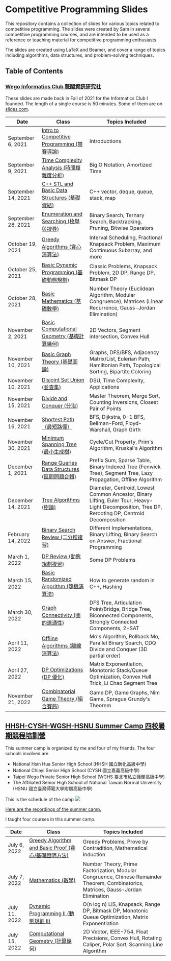 # Competitive Programming Slides
This repository contains a collection of slides for various topics related to competitive programming. The slides were created by Sam in several competitive programming courses, and are intended to be used as a reference or teaching material for competitive programming enthusiasts.

The slides are created using LaTeX and Beamer, and cover a range of topics including algorithms, data structures, and problem-solving techniques.

## Table of Contents

### [Wego Informatics Club 薇閣資訊研究社](https://github.com/sam571128/cp-slides/tree/main/Wego%20Informatics%20Club)

These slides are made back in Fall of 2021 for the Informatics Club I founded. The length of a single course is 50 minutes. Some of them are on [slides.com](https://slides.com/sam571128).



| Date               | Class                                                                                                                                                                                                            | Topics Included                                                                                                                                  |
| ------------------ | ---------------------------------------------------------------------------------------------------------------------------------------------------------------------------------------------------------------- | ------------------------------------------------------------------------------------------------------------------------------------------------ |
| September 6, 2021  | [Intro to Competitive Programming (競賽導論)](https://github.com/sam571128/cp-slides/blob/main/Wego%20Informatics%20Club/%E8%B3%87%E7%A0%94%20%E7%AB%B6%E8%B3%BD%E5%B0%8E%E8%AB%96.pdf)                          | Introductions                                                                                                                                    |
| September 9, 2021  | [Time Complexity Analysis (時間複雜度分析)](https://github.com/sam571128/cp-slides/blob/main/Wego%20Informatics%20Club/%E8%B3%87%E7%A0%94%20%E6%99%82%E9%96%93%E8%A4%87%E9%9B%9C%E5%BA%A6%E5%88%86%E6%9E%90.pdf) | Big O Notation, Amortized Time                                                                                                                   |
| September 14, 2021 | [C++ STL and Basic Data Structures (基礎資結)](https://github.com/sam571128/cp-slides/blob/main/Wego%20Informatics%20Club/%E8%B3%87%E7%A0%94%20%E5%9F%BA%E7%A4%8E%E8%B3%87%E7%B5%90.pdf)                         | C++ vector, deque, queue, stack, map                                                                                                             |
| September 28, 2021 | [Enumeration and Searching (枚舉與搜尋)](https://github.com/sam571128/cp-slides/blob/main/Wego%20Informatics%20Club/%E8%B3%87%E7%A0%94%20%E6%90%9C%E5%B0%8B%E8%88%87%E6%9E%9A%E8%88%89.pdf)                      | Binary Search, Ternary Search, Backtracking, Pruning, Bitwise Operators                                                                          |
| October 19, 2021   | [Greedy Algorithms (貪心演算法)](https://github.com/sam571128/cp-slides/blob/main/Wego%20Informatics%20Club/%E8%B3%87%E7%A0%94%20%E8%B2%AA%E5%BF%83.pdf)                                                         | Interval Scheduling, Fractional Knapsack Problem, Maximum Continuous Subarray, and more                                                          |
| October 25, 2021   | [Basic Dynamic Programming (基礎動態規劃)](https://github.com/sam571128/cp-slides/blob/main/Wego%20Informatics%20Club/%E8%B3%87%E7%A0%94%20%E5%9F%BA%E7%A4%8E%E5%8B%95%E6%85%8B%E8%A6%8F%E5%8A%83.pdf)           | Classic Problems, Knapsack Problem, 2D DP, Range DP, Bitmask DP                                                                                  |
| October 28, 2021   | [Basic Mathematics (基礎數學)](https://github.com/sam571128/cp-slides/blob/main/Wego%20Informatics%20Club/%E8%B3%87%E7%A0%94%20%E5%9F%BA%E7%A4%8E%E6%95%B8%E5%AD%B8.pdf)                                         | Number Theory (Euclidean Algorithm, Modular Congruence), Matrices (Linear Recurrence, Gauss-Jordan Elimination)                                  |
| November 2, 2021   | [Basic Computational Geometry (基礎計算幾何)](https://github.com/sam571128/cp-slides/blob/main/Wego%20Informatics%20Club/%E8%B3%87%E7%A0%94%20%E8%A8%88%E7%AE%97%E5%B9%BE%E4%BD%95.pdf)                          | 2D Vectors, Segment intersection, Convex Hull                                                                                                    |
| November 10, 2021  | [Basic Graph Theory (基礎圖論)](https://github.com/sam571128/cp-slides/blob/main/Wego%20Informatics%20Club/%E8%B3%87%E7%A0%94%20%E5%9F%BA%E7%A4%8E%E5%9C%96%E8%AB%96.pdf)                                        | Graphs, DFS/BFS, Adjacency Matrix/List, Eulerian Path, Hamiltonian Path, Topological Sorting, Bipartite Coloring                                 |
| November 10, 2021  | [Disjoint Set Union (並查集)](https://slides.com/sam571128/deck-128542)                                                                                                                                          | DSU, Time Complexity, Applications                                                                                                               |
| November 15, 2021  | [Divide and Conquer (分治)](https://slides.com/sam571128/deck-c27083)                                                                                                                                            | Master Theorem, Merge Sort, Counting Inversions, Closest Pair of Points                                                                          |
| November 16, 2021  | [Shortest Path （最短路徑）](https://slides.com/sam571128/deck-d7b473)                                                                                                                                           | BFS, Dijkstra, 0-1 BFS, Bellman-Ford, Floyd-Warshall, Graph Girth                                                                                |
| November 30, 2021  | [Minimum Spanning Tree (最小生成樹)](https://slides.com/sam571128/deck-999579)                                                                                                                                   | Cycle/Cut Property, Prim's Algorithm, Kruskal's Algorithm                                                                                        |
| December 1, 2021   | [Range Queries Data Structures (區間問題合輯)](https://slides.com/sam571128/deck-78f569)                                                                                                                         | Prefix Sum, Sparse Table, Binary Indexed Tree (Fenwick Tree), Segment Tree, Lazy Propagation, Offline Algorithm                                  |
| December 14, 2021  | [Tree Algorithms (樹論)](https://slides.com/sam571128/deck-08e9c1)                                                                                                                                               | Diameter, Centroid, Lowest Common Ancestor, Binary Lifting, Euler Tour, Heavy-Light Decomposition, Tree DP, Rerooting DP, Centroid Decomposition |
| February 14, 2022  | [Binary Search Review (二分搜複習)](https://slides.com/sam571128/deck-6b1c2d)                                                                                                                                    | Different Implementations, Binary Lifting, Binary Search on Answer, Fractional Programming                                                       |
| March 1, 2022      | [DP Review (動態規劃複習)](https://slides.com/sam571128/deck-6e69ff)                                                                                                                                             | Some DP Problems                                                                                                                                 |
| March 15, 2022     | [Basic Randomized Algorithm (隨機演算法)](https://slides.com/sam571128/deck-5acbc6/edit)                                                                                                                         | How to generate random in C++, Hashing                                                                                                           |
| March 30, 2022     | [Graph Connectivity (圖的連通性)](https://slides.com/sam571128/deck-595b2e)                                                                                                                                      | DFS Tree, Articulation Point/Bridge, Bridge Tree, Biconnected Components, Strongly Connected Components, 2-SAT                                   |
| April 11, 2022     | [Offline Algorithms (離線演算法)](https://slides.com/sam571128/deck-1fe754)                                                                                                                                      | Mo's Algorithm, Rollback Mo, Parallel Binary Search, CDQ Divide and Conquer (3D partial order)                                                   |
| April 27, 2022     | [DP Optimizations (DP 優化)](https://slides.com/sam571128/dp)                                                                                                                                                    | Matrix Exponentiation, Monotonic Stack/Queue Optimization, Convex Hull Trick, Li Chao Segment Tree                                               |
| November 21, 2022  | [Combinatorial Game Theory (組合賽局)](https://slides.com/sam571128/deck-18b4c9)                                                                                                                                 | Game DP, Game Graphs, Nim Game, Sprague Grundy's Theorem                                                                                         |

## [HHSH-CYSH-WGSH-HSNU Summer Camp 四校暑期競程培訓營](https://github.com/sam571128/cp-slides/tree/main/HHSH-CYSH-WGSH-HSNU-Summer-Camp)

This summer camp is organized by me and four of my friends. The four schools involved are 
- National Hsin Hua Senior High School (HHSH 國立新化高級中學)
- National Chiayi Senior High School (CYSH 國立嘉義高級中學)
- Taipei Wego Private Senior High School (WGHS 臺北市私立薇閣高級中學)
- The Affiliated Senior High School of National Taiwan Normal University (HSNU 國立臺灣師範大學附屬高級中學)

This is the schedule of the camp
![](https://hackmd.io/_uploads/rkgtHiFV2.png)

[Here are the recordings of the summer camp.](https://www.youtube.com/playlist?list=PL_815psSzw1FATzqwJdWaWJHGcH4F6DUz)


I taught four courses in this summer camp.

| Date | Class | Topics Included |
| ---- | ----- | --------------- |
| July 6, 2022     | [Greedy Algorithm and Basic Proof (貪心/基礎證明方法)](https://github.com/HHSH-CYSH-WGSH-HSNU-Summer-Camp/Greedy/blob/main/Greedy.pdf)      | Greedy Problems, Prove by Contradition, Mathematical Induction                |
| July 7, 2022     | [Mathematics (數學)](https://github.com/HHSH-CYSH-WGSH-HSNU-Summer-Camp/Math/blob/main/Math.pdf) | Number Theory, Prime Factorization, Modular Congruence, Chinese Remainder Theorem, Combinatorics, Matrices, Gauss-Jordan Elimination                  |
| July 11, 2022     | [Dynamic Programming II (動態規劃 II)](https://github.com/HHSH-CYSH-WGSH-HSNU-Summer-Camp/DP-II/blob/main/DP_II.pdf)      | O(n log n) LIS, Knapsack, Range DP, Bitmask DP, Monotonic Queue Optimization, Matrix Exponentiation                |
| July 15, 2022     | [Computational Geometry (計算幾何)](https://github.com/HHSH-CYSH-WGSH-HSNU-Summer-Camp/Computational-Geometry)      | 2D Vector, IEEE-754, Float Precisions, Convex Hull, Rotating Caliper, Polar Sort, Scanning Line Algorithm                |
